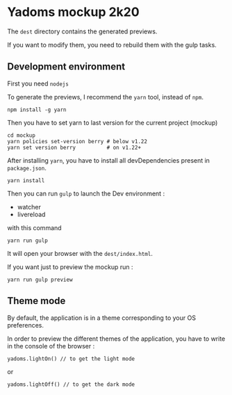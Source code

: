 # Yadoms mockup 2k20

The `dest` directory contains the generated previews.

If you want to modify them, you need to rebuild them with the gulp tasks.

## Development environment

First you need `nodejs`

To generate the previews, I recommend the `yarn` tool, instead of `npm`.

```
npm install -g yarn
```

Then you have to set yarn to last version for the current project (mockup)

```
cd mockup
yarn policies set-version berry # below v1.22
yarn set version berry          # on v1.22+
```

After installing `yarn`, you have to install all devDependencies present in `package.json`.

```
yarn install
```

Then you can run `gulp` to launch the Dev environment :

* watcher
* livereload

with this command

```
yarn run gulp
```

It will open your browser with the `dest/index.html`.

If you want just to preview the mockup run :

```
yarn run gulp preview
```


## Theme mode

By default, the application is in a theme corresponding to your OS preferences.

In order to preview the different themes of the application, you have to write in the console of the browser :

```
yadoms.lightOn() // to get the light mode
```

or

```
yadoms.lightOff() // to get the dark mode
```